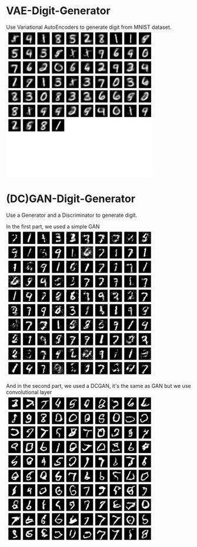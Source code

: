 # VAE-Digit-Generator
Use Variational AutoEncoders to generate digit from MNIST dataset. <br>
<img src="vae_gen_digit.png" alt="VAE Generated Images not found" width="400" />

# (DC)GAN-Digit-Generator
Use a Generator and a Discriminator to generate digit. <br>

In the first part, we used a simple GAN <br>
<img src="gan_gen_digit.png" alt="VAE Generated Images not found" width="400" />

And in the second part, we used a DCGAN, it's the same as GAN but we use convolutional layer <br>
<img src="dcgan_gen_digit.png" alt="VAE Generated Images not found" width="400" />
